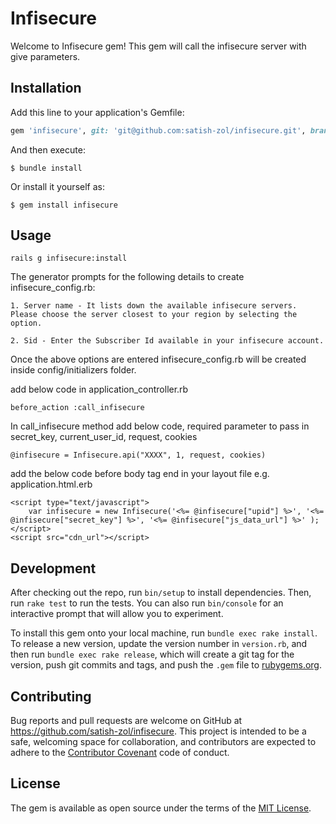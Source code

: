 # Infisecure

Welcome to Infisecure gem! This gem will call the infisecure server with give parameters.


## Installation

Add this line to your application's Gemfile:

```ruby
gem 'infisecure', git: 'git@github.com:satish-zol/infisecure.git', branch: 'master'
```

And then execute:

    $ bundle install

Or install it yourself as:

    $ gem install infisecure

## Usage

	rails g infisecure:install

The generator prompts for the following details to create infisecure_config.rb:

    1. Server name - It lists down the available infisecure servers. Please choose the server closest to your region by selecting the option.

    2. Sid - Enter the Subscriber Id available in your infisecure account.

Once the above options are entered infisecure_config.rb will be created inside config/initializers folder.

add below code in application_controller.rb

	before_action :call_infisecure

In call_infisecure method add below code, required parameter to pass in secret_key, current_user_id, request, cookies
	
	@infisecure = Infisecure.api("XXXX", 1, request, cookies)

add the below code before body tag end in your layout file e.g. application.html.erb

	<script type="text/javascript">	
		var infisecure = new Infisecure('<%= @infisecure["upid"] %>', '<%= @infisecure["secret_key"] %>', '<%= @infisecure["js_data_url"] %>' );
	</script>
	<script src="cdn_url"></script>

## Development

After checking out the repo, run `bin/setup` to install dependencies. Then, run `rake test` to run the tests. You can also run `bin/console` for an interactive prompt that will allow you to experiment.

To install this gem onto your local machine, run `bundle exec rake install`. To release a new version, update the version number in `version.rb`, and then run `bundle exec rake release`, which will create a git tag for the version, push git commits and tags, and push the `.gem` file to [rubygems.org](https://rubygems.org).

## Contributing

Bug reports and pull requests are welcome on GitHub at https://github.com/satish-zol/infisecure. This project is intended to be a safe, welcoming space for collaboration, and contributors are expected to adhere to the [Contributor Covenant](http://contributor-covenant.org) code of conduct.


## License

The gem is available as open source under the terms of the [MIT License](http://opensource.org/licenses/MIT).

